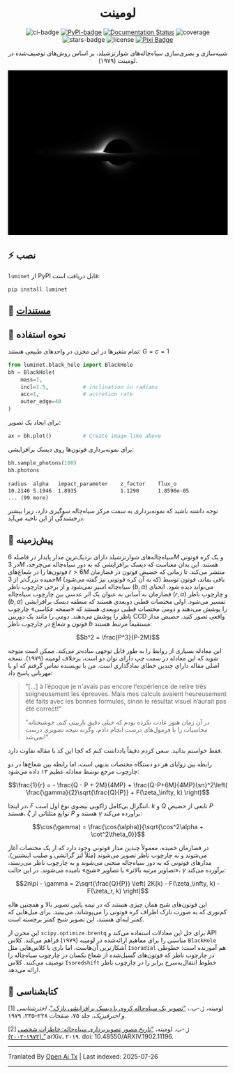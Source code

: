 <div align="center">
  
# لومینت
![ci-badge](https://img.shields.io/appveyor/build/bgmeulem/luminet?label=ci&style=flat-square) [![PyPI-badge](https://img.shields.io/pypi/v/luminet?pypiBaseUrl=https%3A%2F%2Fpypi.org&style=flat-square&logo=pypi&logoColor=white&link=https%3A%2F%2Fpypi.org%2Fproject%2Fluminet%2F)](https://pypi.org/project/luminet) [![Documentation Status](https://readthedocs.org/projects/luminet/badge/?version=latest&style=flat-square)](https://luminet.readthedocs.io/en/latest/?badge=latest) ![coverage](https://img.shields.io/codecov/c/github/bgmeulem/Luminet?style=flat-square) ![stars-badge](https://img.shields.io/github/stars/bgmeulem/Luminet?style=flat-square) ![license](https://img.shields.io/github/license/bgmeulem/Luminet?style=flat-square) [![Pixi Badge](https://img.shields.io/endpoint?url=https://raw.githubusercontent.com/prefix-dev/pixi/main/assets/badge/v0.json&style=flat-square)](https://pixi.sh)

شبیه‌سازی و بصری‌سازی سیاه‌چاله‌های شوارتزشیلد، بر اساس روش‌های توصیف‌شده در لومینت (۱۹۷۹).

![نمونه نمودار سیاه‌چاله](https://raw.githubusercontent.com/bgmeulem/luminet/master/assets/bh_plot.png)
</div>

## ⚡ نصب
`luminet` از PyPI قابل دریافت است:

```shell
pip install luminet
```

## 📖 [مستندات](https://luminet.readthedocs.io/en/latest/index.html)

## 🔩 نحوه استفاده

تمام متغیرها در این مخزن در واحدهای طبیعی هستند: $G=c=1$

```python
from luminet.black_hole import BlackHole
bh = BlackHole(
    mass=1,
    incl=1.5,           # inclination in radians
    acc=1,              # accretion rate
    outer_edge=40
)
```
برای ایجاد یک تصویر:
```python
ax = bh.plot()          # Create image like above
```
برای نمونه‌برداری فوتون‌ها روی دیسک برافزایشی:

```python
bh.sample_photons(100)
bh.photons
```
```
radius  alpha   impact_parameter    z_factor    flux_o
10.2146 5.1946  1.8935              1.1290      1.8596e-05
... (99 more)
```
توجه داشته باشید که نمونه‌برداری به سمت مرکز سیاه‌چاله سوگیری دارد، زیرا بیشتر درخشندگی از این ناحیه می‌آید.

## 📝 پیش‌زمینه
سیاه‌چاله‌های شوارتزشیلد دارای نزدیک‌ترین مدار پایدار در فاصله $6M$ و یک کره فوتونی در $3M$ هستند. این بدان معناست که دیسک برافزایشی که به دور سیاه‌چاله می‌چرخد، فوتون‌ها را در شعاع‌های $r>6M$ منتشر می‌کند. تا زمانی که حضیض فوتون در فضازمان خمیده بزرگ‌تر از $3M$ (که به آن کره فوتونی نیز گفته می‌شود) باقی بماند، فوتون توسط سیاه‌چاله اسیر نمی‌شود و از برخی چارچوب ناظر $(b, \alpha)$ می‌تواند دیده شود. انحنای فضازمان به آسانی به عنوان یک اثر عدسی بین چارچوب سیاه‌چاله $(r, \alpha)$ و چارچوب ناظر $(b, \alpha)$ تفسیر می‌شود. اولی مختصات قطبی دوبعدی هستند که منطقه دیسک برافزایشی را پوشش می‌دهند و دومی مختصات قطبی دوبعدی هستند که «صفحه عکاسی» چارچوب ناظر را پوشش می‌دهند. دومی را مانند یک دوربین CCD واقعی تصور کنید. حضیض مدار فوتون و شعاع در چارچوب ناظر $b$ مستقیماً مرتبط هستند:

$$b^2 = \frac{P^3}{P-2M}$$

این معادله بسیاری از روابط را به طور قابل توجهی ساده‌تر می‌کند.
ممکن است متوجه شوید که این معادله در سمت چپ دارای توان دو است، برخلاف لومینه (۱۹۷۹). نسخه اصلی مقاله دارای چندین خطای نمادگذاری است. من با نویسنده تماس گرفتم که او با مهربانی پاسخ داد:

> "[...] à l’époque je n'avais pas encore l’expérience de relire très soigneusement les épreuves. Mais mes calculs avaient  heureusement été faits avec les bonnes formules, sinon le résultat visuel n’aurait pas été correct!" 
>
>"در آن زمان هنوز عادت نکرده بودم که خیلی دقیق بازبینی کنم. خوشبختانه محاسبات را با فرمول‌های درست انجام دادم، وگرنه نتیجه تصویری درست نمی‌شد!".

فقط خواستم بدانید. سعی کردم دقیقاً یادداشت کنم که کجا این کد با مقاله تفاوت دارد.

رابطه بین زوایای هر دو دستگاه مختصات بدیهی است، اما رابطه بین شعاع‌ها در دو چارچوب مرجع توسط معادله عظیم ۱۳ داده می‌شود:

$$\frac{1}{r} = - \frac{Q - P + 2M}{4MP} + \frac{Q-P+6M}{4MP}{sn}^2\left( \frac{\gamma}{2}\sqrt{\frac{Q}{P}} + F(\zeta_\infty, k) \right)$$

در اینجا، $F$ انتگرال بی‌کامل ژاکوبی بیضوی نوع اول است، $k$ و $Q$ تابعی از حضیض $P$ هستند، $\zeta$ توابع مثلثاتی از $P$ هستند و $\gamma$ برآورده می‌کند:

$$\cos(\gamma) = \frac{\cos(\alpha)}{\sqrt{\cos^2\alpha + \cot^2\theta_0}}$$

در فضازمان خمیده، معمولاً چندین مدار فوتونی وجود دارد که از یک مختصات آغاز می‌شوند و به چارچوب ناظر تصویر می‌شوند (مثلاً لنز گرانشی و صلیب اینشتین). مدارهای فوتونی که به دور سیاه‌چاله منحنی می‌شوند و به چارچوب ناظر می‌رسند، «تصاویر مرتبه بالاتر» یا تصاویر «شبح» نامیده می‌شوند. در این حالت، $\gamma$ برآورده می‌کند:

$$2n\pi - \gamma = 2\sqrt{\frac{Q}{P}} \left( 2K(k) - F(\zeta_\infty, k) - F(\zeta_r, k)  \right)$$

این فوتون‌های شبح همان چیزی هستند که در نیمه پایین تصویر بالا و همچنین هاله کم‌نوری که به صورت نازک اطراف کره فوتونی را می‌پوشاند، می‌بینید. برای میل‌هایی که کمتر لبه‌ای هستند، این تصویر شبح کمتر برجسته است.

این مخزن از `scipy.optimize.brentq` برای حل این معادلات استفاده می‌کند و API مناسبی را برای مفاهیم ارائه‌شده در لومینه (۱۹۷۹) فراهم می‌کند. کلاس `BlackHole` آشکارترین آن‌هاست، اما بازی با کلاس‌هایی مثل `Isoradial` هم آموزنده است: خطوطی در چارچوب ناظر که فوتون‌های گسیل‌شده از شعاع یکسان در چارچوب سیاه‌چاله را توصیف می‌کنند. کلاس `Isoredshift` خطوط انتقال‌به‌سرخ برابر را در چارچوب ناظر ارائه می‌دهد.

## 📕 کتابشناسی
[1] لومینه، ژ.-پ.، [“تصویر یک سیاه‌چاله کروی با دیسک برافزایشی نازک.”](https://ui.adsabs.harvard.edu/abs/1979A%26A....75..228L/abstract)، <i>اخترشناسی و اخترفیزیک</i>، جلد ۷۵، صفحات ۲۲۸–۲۳۵، ۱۹۷۹.

[2] ژ.-پ. لومینه، [“تاریخ مصور تصویربرداری سیاه‌چاله: خاطرات شخصی (۱۹۷۲-۲۰۰۲).”](https://arxiv.org/abs/1902.11196) arXiv، ۲۰۱۹. doi: 10.48550/ARXIV.1902.11196. 






---


Tranlated By [Open Ai Tx](https://github.com/OpenAiTx/OpenAiTx) | Last indexed: 2025-07-26


---